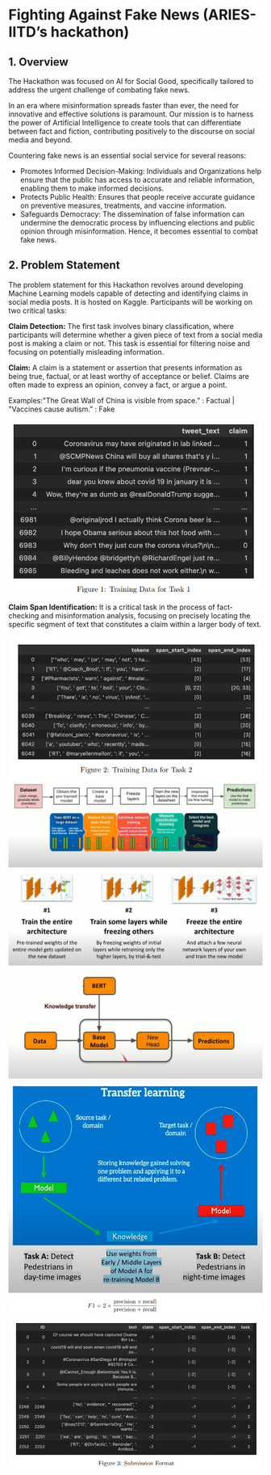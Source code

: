 # Fighting Against Fake News (ARIES-IITD’s hackathon)
## 1. Overview
The Hackathon was focused on AI for Social
Good, specifically tailored to address the urgent challenge of combating fake news.

In an era where misinformation spreads faster than ever, the need for innovative and
effective solutions is paramount. Our mission is to harness the power of Artificial Intelligence
to create tools that can differentiate between fact and fiction, contributing positively to the
discourse on social media and beyond.

Countering fake news is an essential social service for several reasons:
<ul>
<li>Promotes Informed Decision-Making: Individuals and Organizations help ensure
that the public has access to accurate and reliable information, enabling them to make
informed decisions.</li>

<li>Protects Public Health: Ensures that people receive accurate guidance on preventive
measures, treatments, and vaccine information.</li>

<li>Safeguards Democracy: The dissemination of false information can undermine the
democratic process by influencing elections and public opinion through misinformation.
Hence, it becomes essential to combat fake news.</li>
</ul>

## 2. Problem Statement

The problem statement for this Hackathon revolves around developing Machine Learning
models capable of detecting and identifying claims in social media posts. It is hosted on
Kaggle. Participants will be working on two critical tasks:

**Claim Detection:** The first task involves binary classification, where participants will
determine whether a given piece of text from a social media post is making a claim
or not. This task is essential for filtering noise and focusing on potentially misleading
information.

**Claim:** A claim is a statement or assertion that presents information as being true, factual,
or at least worthy of acceptance or belief. Claims are often made to express an opinion, convey
a fact, or argue a point.

Examples:"The Great Wall of China is visible from space.” : Factual  | "Vaccines cause autism.” : Fake



<img src="data-1.png"/>

**Claim Span Identification:** It is a critical task in the process of fact-checking and
misinformation analysis, focusing on precisely locating the specific segment of text that
constitutes a claim within a larger body of text.

<img src="data-2.png"/>


<img src="plan of action.png"/>
<img src="flow.png"/>
<img src="flow diagram.png"/>
<img src="transfer learning.png"/>
<img src="evaluation.png"/>
<img src="sub.png"/>




